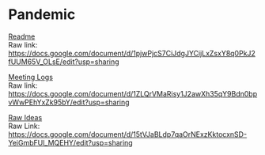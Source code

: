 # Pandemic
[Readme](https://docs.google.com/document/d/1pjwPjcS7CiJdgJYCijLxZsxY8q0PkJ2fUUM65V_OLsE/edit?usp=sharing)  
Raw link: https://docs.google.com/document/d/1pjwPjcS7CiJdgJYCijLxZsxY8q0PkJ2fUUM65V_OLsE/edit?usp=sharing

[Meeting Logs](https://docs.google.com/document/d/1ZLQrVMaRisy1J2awXh35qY9Bdn0bpvWwPEhYxZk95bY/edit?usp=sharing)  
Raw link: https://docs.google.com/document/d/1ZLQrVMaRisy1J2awXh35qY9Bdn0bpvWwPEhYxZk95bY/edit?usp=sharing

[Raw Ideas](https://docs.google.com/document/d/15tVJaBLdp7qaOrNExzKktocxnSD-YeiGmbFUl_MQEHY/edit?usp=sharing)  
Raw Link: https://docs.google.com/document/d/15tVJaBLdp7qaOrNExzKktocxnSD-YeiGmbFUl_MQEHY/edit?usp=sharing
